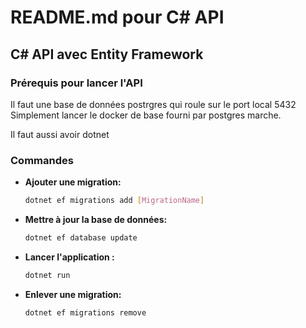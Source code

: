 # README.md pour C# API

## C# API avec Entity Framework

### Prérequis pour lancer l'API

Il faut une base de données postrgres qui roule sur le port local 5432
Simplement lancer le docker de base fourni par postgres marche.

Il faut aussi avoir dotnet 

### Commandes 

- **Ajouter une migration:**
  ```bash
  dotnet ef migrations add [MigrationName]
  ```

- **Mettre à jour la base de données:**
  ```bash
  dotnet ef database update
  ```

- **Lancer l'application :**
  ```bash
  dotnet run
  ```

- **Enlever une migration:**
  ```bash
  dotnet ef migrations remove
  ```

